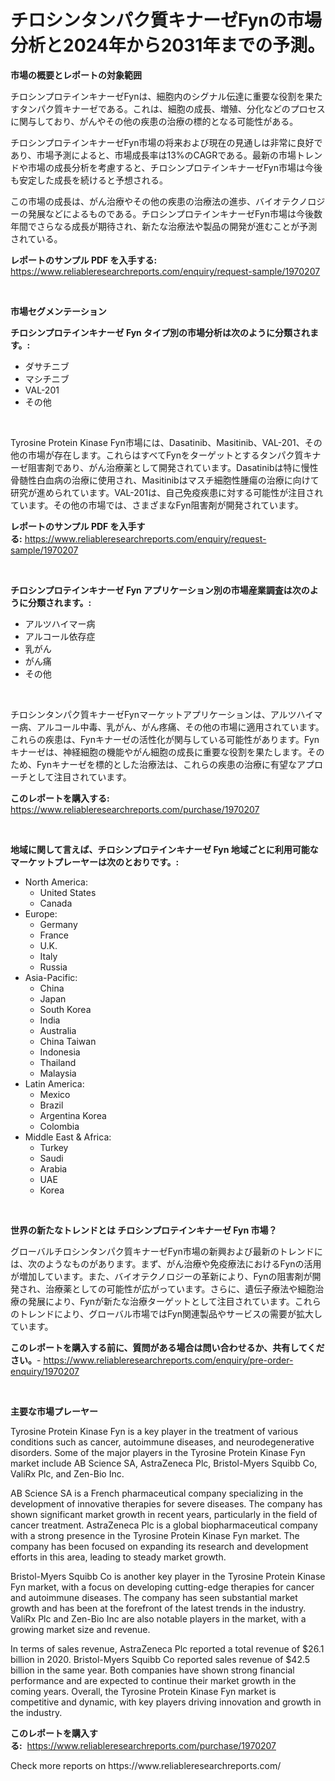 <p><h1>チロシンタンパク質キナーゼFynの市場分析と2024年から2031年までの予測。</h1></p><p><strong>市場の概要とレポートの対象範囲</strong></p>
<p><p>チロシンプロテインキナーゼFynは、細胞内のシグナル伝達に重要な役割を果たすタンパク質キナーゼである。これは、細胞の成長、増殖、分化などのプロセスに関与しており、がんやその他の疾患の治療の標的となる可能性がある。</p><p>チロシンプロテインキナーゼFyn市場の将来および現在の見通しは非常に良好であり、市場予測によると、市場成長率は13%のCAGRである。最新の市場トレンドや市場の成長分析を考慮すると、チロシンプロテインキナーゼFyn市場は今後も安定した成長を続けると予想される。</p><p>この市場の成長は、がん治療やその他の疾患の治療法の進歩、バイオテクノロジーの発展などによるものである。チロシンプロテインキナーゼFyn市場は今後数年間でさらなる成長が期待され、新たな治療法や製品の開発が進むことが予測されている。</p></p>
<p><strong>レポートのサンプル PDF を入手する:</strong> <a href="https://www.reliableresearchreports.com/enquiry/request-sample/1970207">https://www.reliableresearchreports.com/enquiry/request-sample/1970207</a></p>
<p>&nbsp;</p>
<p><strong>市場セグメンテーション</strong></p>
<p><strong>チロシンプロテインキナーゼ Fyn タイプ別の市場分析は次のように分類されます。:</strong></p>
<p><ul><li>ダサチニブ</li><li>マシチニブ</li><li>VAL-201</li><li>その他</li></ul></p>
<p>&nbsp;</p>
<p><p>Tyrosine Protein Kinase Fyn市場には、Dasatinib、Masitinib、VAL-201、その他の市場が存在します。これらはすべてFynをターゲットとするタンパク質キナーゼ阻害剤であり、がん治療薬として開発されています。Dasatinibは特に慢性骨髄性白血病の治療に使用され、Masitinibはマスチ細胞性腫瘍の治療に向けて研究が進められています。VAL-201は、自己免疫疾患に対する可能性が注目されています。その他の市場では、さまざまなFyn阻害剤が開発されています。</p></p>
<p><strong>レポートのサンプル PDF を入手する:</strong>&nbsp;<a href="https://www.reliableresearchreports.com/enquiry/request-sample/1970207">https://www.reliableresearchreports.com/enquiry/request-sample/1970207</a></p>
<p>&nbsp;</p>
<p><strong> チロシンプロテインキナーゼ Fyn アプリケーション別の市場産業調査は次のように分類されます。:</strong></p>
<p><ul><li>アルツハイマー病</li><li>アルコール依存症</li><li>乳がん</li><li>がん痛</li><li>その他</li></ul></p>
<p>&nbsp;</p>
<p><p>チロシンタンパク質キナーゼFynマーケットアプリケーションは、アルツハイマー病、アルコール中毒、乳がん、がん疼痛、その他の市場に適用されています。これらの疾患は、Fynキナーゼの活性化が関与している可能性があります。Fynキナーゼは、神経細胞の機能やがん細胞の成長に重要な役割を果たします。そのため、Fynキナーゼを標的とした治療法は、これらの疾患の治療に有望なアプローチとして注目されています。</p></p>
<p><strong>このレポートを購入する:</strong>&nbsp; <a href="https://www.reliableresearchreports.com/purchase/1970207">https://www.reliableresearchreports.com/purchase/1970207</a></p>
<p>&nbsp;</p>
<p><strong>地域に関して言えば、チロシンプロテインキナーゼ Fyn 地域ごとに利用可能なマーケットプレーヤーは次のとおりです。:</strong></p>
<p><ul>
    <li>
        North America:
        <ul>
            <li>United States</li>
            <li>Canada</li>
        </ul>
    </li>
    <li>
        Europe:
        <ul>
            <li>Germany</li>
            <li>France</li>
            <li>U.K.</li>
            <li>Italy</li>
            <li>Russia</li>
        </ul>
    </li>
    <li>
        Asia-Pacific:
        <ul>
            <li>China</li>
            <li>Japan</li>
            <li>South Korea</li>
            <li>India</li>
            <li>Australia</li>
            <li>China Taiwan</li>
            <li>Indonesia</li>
            <li>Thailand</li>
            <li>Malaysia</li>
        </ul>
    </li>
    <li>
        Latin America:
        <ul>
            <li>Mexico</li>
            <li>Brazil</li>
            <li>Argentina Korea</li>
            <li>Colombia</li>
        </ul>
    </li>
    <li>
        Middle East & Africa:
        <ul>
            <li>Turkey</li>
            <li>Saudi</li>
            <li>Arabia</li>
            <li>UAE</li>
            <li>Korea</li>
        </ul>
    </li>
    </ul></p>
<p>&nbsp;</p>
<p><strong>世界の新たなトレンドとは チロシンプロテインキナーゼ Fyn 市場？</strong></p>
<p><p>グローバルチロシンタンパク質キナーゼFyn市場の新興および最新のトレンドには、次のようなものがあります。まず、がん治療や免疫療法におけるFynの活用が増加しています。また、バイオテクノロジーの革新により、Fynの阻害剤が開発され、治療薬としての可能性が広がっています。さらに、遺伝子療法や細胞治療の発展により、Fynが新たな治療ターゲットとして注目されています。これらのトレンドにより、グローバル市場ではFyn関連製品やサービスの需要が拡大しています。</p></p>
<p><strong>このレポートを購入する前に、質問がある場合は問い合わせるか、共有してください。</strong>- <a href="https://www.reliableresearchreports.com/enquiry/pre-order-enquiry/1970207">https://www.reliableresearchreports.com/enquiry/pre-order-enquiry/1970207</a></p>
<p>&nbsp;</p>
<p><strong>主要な市場プレーヤー</strong></p>
<p><p>Tyrosine Protein Kinase Fyn is a key player in the treatment of various conditions such as cancer, autoimmune diseases, and neurodegenerative disorders. Some of the major players in the Tyrosine Protein Kinase Fyn market include AB Science SA, AstraZeneca Plc, Bristol-Myers Squibb Co, ValiRx Plc, and Zen-Bio Inc.</p><p>AB Science SA is a French pharmaceutical company specializing in the development of innovative therapies for severe diseases. The company has shown significant market growth in recent years, particularly in the field of cancer treatment. AstraZeneca Plc is a global biopharmaceutical company with a strong presence in the Tyrosine Protein Kinase Fyn market. The company has been focused on expanding its research and development efforts in this area, leading to steady market growth.</p><p>Bristol-Myers Squibb Co is another key player in the Tyrosine Protein Kinase Fyn market, with a focus on developing cutting-edge therapies for cancer and autoimmune diseases. The company has seen substantial market growth and has been at the forefront of the latest trends in the industry. ValiRx Plc and Zen-Bio Inc are also notable players in the market, with a growing market size and revenue.</p><p>In terms of sales revenue, AstraZeneca Plc reported a total revenue of $26.1 billion in 2020. Bristol-Myers Squibb Co reported sales revenue of $42.5 billion in the same year. Both companies have shown strong financial performance and are expected to continue their market growth in the coming years. Overall, the Tyrosine Protein Kinase Fyn market is competitive and dynamic, with key players driving innovation and growth in the industry.</p></p>
<p><strong>このレポートを購入する:</strong>&nbsp;&nbsp;<a href="https://www.reliableresearchreports.com/purchase/1970207">https://www.reliableresearchreports.com/purchase/1970207</a></p>
<p>Check more reports on https://www.reliableresearchreports.com/</p>